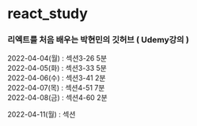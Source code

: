 # react_study
### 리엑트를 처음 배우는 박현민의 깃허브 ( Udemy강의 )

2022-04-04(월) : 섹션3-26 5분  
2022-04-05(화) : 섹션3-33 5분  
2022-04-06(수) : 섹션3-41 2분  
2022-04-07(목) : 섹션4-51 7분  
2022-04-08(금) : 섹션4-60 2분

2022-04-11(월) : 섹션
